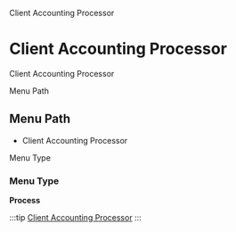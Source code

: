 
Client Accounting Processor
# Client Accounting Processor


Client Accounting Processor

Menu Path
## Menu Path



- Client Accounting Processor

Menu Type
### Menu Type

**Process**


:::tip
[Client Accounting Processor](functional-guide/process/process-client_acct_processor.md)
:::